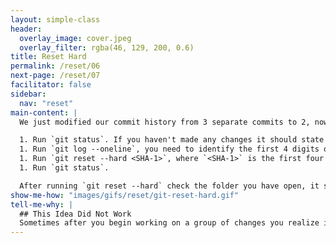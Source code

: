 ```yaml
---
layout: simple-class
header:
  overlay_image: cover.jpeg
  overlay_filter: rgba(46, 129, 200, 0.6)
title: Reset Hard
permalink: /reset/06
next-page: /reset/07
facilitator: false
sidebar:
  nav: "reset"
main-content: |
  We just modified our commit history from 3 separate commits to 2, now we are going to use the `git reset --hard` command to change our commit history even more!

  1. Run `git status`. If you haven't made any changes it should state that everything is up to date. CHECK THIS
  1. Run `git log --oneline`, you need to identify the first 4 digits of the SHA-1 hash associated with the creation of `file-01.md`.
  1. Run `git reset --hard <SHA-1>`, where `<SHA-1>` is the first four digits of the SHA-1 hash associated with the commit for `file-01.md`.
  1. Run `git status`.

  After running `git reset --hard` check the folder you have open, it should be empty! You just deleted all your files! However, we can bring it all back using two _other_ commands, `git reflog` and `git cherry pick`.
show-me-how: "images/gifs/reset/git-reset-hard.gif"
tell-me-why: |
  ## This Idea Did Not Work
  Sometimes after you begin working on a group of changes you realize it just isn't going to work. This is where `--hard` comes in. Don't like any of the changes you made recently and don't want to include any of your commits the next time you push to your remote? Use `--hard` to remove any commits you made after a specified commit and its like you never started working on the project in the first place!
---
```

